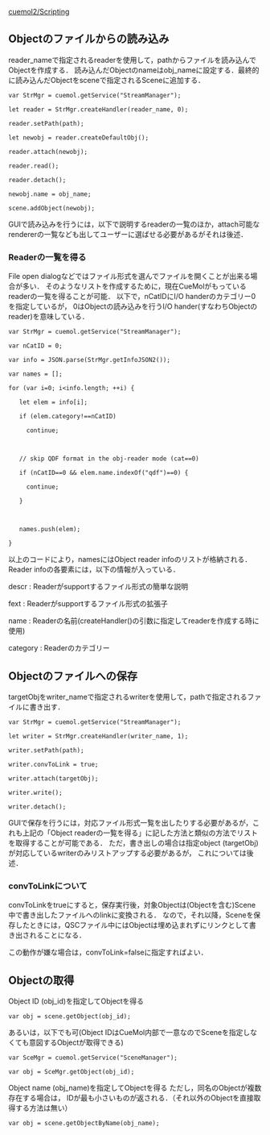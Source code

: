 [cuemol2/Scripting](../../cuemol2/Scripting)

## Objectのファイルからの読み込み
reader_nameで指定されるreaderを使用して，pathからファイルを読み込んでObjectを作成する．
読み込んだObjectのnameはobj_nameに設定する．最終的に読み込んだObjectをsceneで指定されるSceneに追加する．

```
var StrMgr = cuemol.getService("StreamManager");
```
```
let reader = StrMgr.createHandler(reader_name, 0);
```
```
reader.setPath(path);
```
 
```
let newobj = reader.createDefaultObj();
```
```
reader.attach(newobj);
```
```
reader.read();
```
```
reader.detach();
```
 
```
newobj.name = obj_name;
```
```
scene.addObject(newobj);
```

GUIで読み込みを行うには，以下で説明するreaderの一覧のほか，attach可能なrendererの一覧なども出してユーザーに選ばせる必要があるがそれは後述．

### Readerの一覧を得る
File open dialogなどではファイル形式を選んでファイルを開くことが出来る場合が多い．
そのようなリストを作成するために，現在CueMolがもっているreaderの一覧を得ることが可能．
以下で，nCatIDにI/O handerのカテゴリー0を指定しているが，
0はObjectの読み込みを行うI/O hander(すなわちObjectのreader)を意味している．

```
var StrMgr = cuemol.getService("StreamManager");
```
 
```
var nCatID = 0;
```
```
var info = JSON.parse(StrMgr.getInfoJSON2());
```
```
var names = [];
```
 
```
for (var i=0; i<info.length; ++i) {
```
```
   let elem = info[i];
```
```
   if (elem.category!==nCatID)
```
```
     continue;
```
```
   
```
```
   // skip QDF format in the obj-reader mode (cat==0)
```
```
   if (nCatID==0 && elem.name.indexOf("qdf")==0) {
```
```
     continue;
```
```
   }
```
```
   
```
```
   names.push(elem);
```
```
}
```

以上のコードにより，namesにはObject reader infoのリストが格納される．
Reader infoの各要素には，以下の情報が入っている．

descr
:   Readerがsupportするファイル形式の簡単な説明

fext
:   Readerがsupportするファイル形式の拡張子

name
:   Readerの名前(createHandler()の引数に指定してreaderを作成する時に使用)

category
:   Readerのカテゴリー



## Objectのファイルへの保存
targetObjをwriter_nameで指定されるwriterを使用して，pathで指定されるファイルに書き出す．

```
var StrMgr = cuemol.getService("StreamManager");
```
 
```
let writer = StrMgr.createHandler(writer_name, 1);
```
```
writer.setPath(path);
```
```
writer.convToLink = true;
```
```
writer.attach(targetObj);
```
```
writer.write();
```
```
writer.detach();
```

GUIで保存を行うには，対応ファイル形式一覧を出したりする必要があるが，これも上記の「Object readerの一覧を得る」に記した方法と類似の方法でリストを取得することが可能である．
ただ，書き出しの場合は指定object (targetObj)が対応しているwriterのみリストアップする必要があるが，
これについては後述．

### convToLinkについて
convToLinkをtrueにすると，保存実行後，対象Objectは(Objectを含む)Scene中で書き出したファイルへのlinkに変換される．
なので，それ以降，Sceneを保存したときには，QSCファイル中にはObjectは埋め込まれずにリンクとして書き出されることになる．

この動作が嫌な場合は，convToLink=falseに指定すればよい．

## Objectの取得
Object ID (obj_id)を指定してObjectを得る
```
var obj = scene.getObject(obj_id);
```

あるいは，以下でも可(Object IDはCueMol内部で一意なのでSceneを指定しなくても意図するObjectが取得できる)
```
var SceMgr = cuemol.getService("SceneManager");
```
```
var obj = SceMgr.getObject(obj_id);
```

Object name (obj_name)を指定してObjectを得る
ただし，同名のObjectが複数存在する場合は，
IDが最も小さいものが返される．（それ以外のObjectを直接取得する方法は無い）
```
var obj = scene.getObjectByName(obj_name);
```
